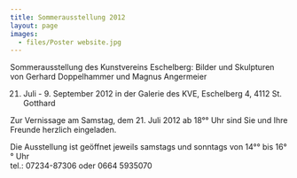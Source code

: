 ```yaml
---
title: Sommerausstellung 2012
layout: page
images:
  - files/Poster website.jpg
---
```


Sommerausstellung des Kunstvereins Eschelberg: Bilder und Skulpturen von Gerhard Doppelhammer und  Magnus Angermeier

21. Juli - 9. September 2012 in der Galerie des KVE, Eschelberg 4, 4112 St. Gotthard

Zur Vernissage am Samstag, dem 21. Juli 2012 ab 18°° Uhr sind Sie und Ihre Freunde herzlich eingeladen.

Die Ausstellung ist geöffnet jeweils samstags und sonntags von 14°° bis 16°° Uhr  
tel.: 07234-87306  oder  0664 5935070 


